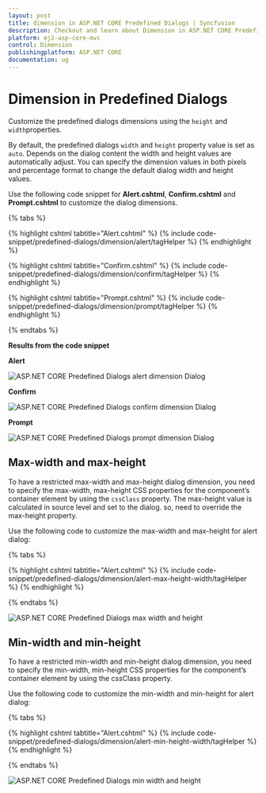 ```yaml
---
layout: post
title: dimension in ASP.NET CORE Predefined Dialogs | Syncfusion
description: Checkout and learn about Dimension in ASP.NET CORE Predefined Dialogs of Syncfusion Essential JS 2 and more details.
platform: ej2-asp-core-mvc
control: Dimension
publishingplatform: ASP.NET CORE
documentation: ug
---
```


# Dimension in Predefined Dialogs

Customize the predefined dialogs dimensions using the `height` and `width`properties.

By default, the predefined dialogs `width` and `height` property value is set as `auto`. Depends on the dialog content the width and height values are automatically adjust. You can specify the dimension values in both pixels and percentage format to change the default dialog width and height values.

Use the following code snippet for **Alert.cshtml**, **Confirm.cshtml** and **Prompt.cshtml** to customize the dialog dimensions.

{% tabs %}

{% highlight cshtml tabtitle="Alert.cshtml" %}
{% include code-snippet/predefined-dialogs/dimension/alert/tagHelper %}
{% endhighlight %}

{% highlight cshtml tabtitle="Confirm.cshtml" %}
{% include code-snippet/predefined-dialogs/dimension/confirm/tagHelper %}
{% endhighlight %}

{% highlight cshtml tabtitle="Prompt.cshtml" %}
{% include code-snippet/predefined-dialogs/dimension/prompt/tagHelper %}
{% endhighlight %}

{% endtabs %}

**Results from the code snippet**

**Alert**

![ASP.NET CORE Predefined Dialogs alert dimension Dialog](./images/alert-dimension.png)

**Confirm**

![ASP.NET CORE Predefined Dialogs confirm dimension Dialog](./images/confirm-dimension.png)

**Prompt**

![ASP.NET CORE Predefined Dialogs prompt dimension Dialog](./images/prompt-dimension.png)

## Max-width and max-height

To have a restricted max-width and max-height dialog dimension, you need to specify the max-width, max-height CSS properties for the component’s container element by using the `cssClass` property. The max-height value is calculated in source level and set to the dialog. so, need to override the max-height property.

Use the following code to customize the max-width and max-height for alert dialog:


{% tabs %}

{% highlight cshtml tabtitle="Alert.cshtml" %}
{% include code-snippet/predefined-dialogs/dimension/alert-max-height-width/tagHelper %}
{% endhighlight %}

{% endtabs %}

![ASP.NET CORE Predefined Dialogs max width and height](./images/alert-dimension-max-height-width.png)

## Min-width and min-height

To have a restricted min-width and min-height dialog dimension, you need to specify the min-width, min-height CSS properties for the component’s container element by using the cssClass property.

Use the following code to customize the min-width and min-height for alert dialog:

{% tabs %}

{% highlight cshtml tabtitle="Alert.cshtml" %}
{% include code-snippet/predefined-dialogs/dimension/alert-min-height-width/tagHelper %}
{% endhighlight %}

{% endtabs %}

![ASP.NET CORE Predefined Dialogs min width and height](./images/alert-dimension-min-height-width.png)